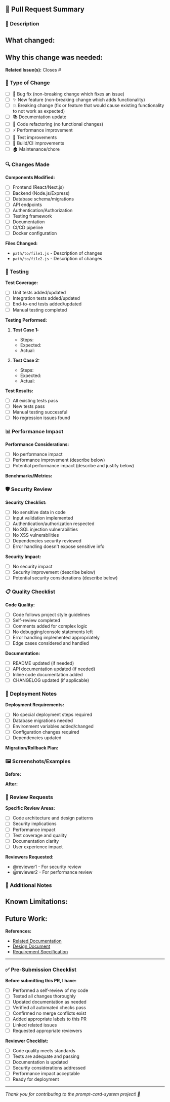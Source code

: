 ## 📝 Pull Request Summary

### 🎯 Description
<!-- Provide a clear and concise description of what this PR does -->

**What changed:**
- 

**Why this change was needed:**
- 

**Related Issue(s):**
Closes #

### 🧪 Type of Change
<!-- Mark the type of change this PR represents -->

- [ ] 🐛 Bug fix (non-breaking change which fixes an issue)
- [ ] ✨ New feature (non-breaking change which adds functionality)
- [ ] 💥 Breaking change (fix or feature that would cause existing functionality to not work as expected)
- [ ] 📚 Documentation update
- [ ] 🎨 Code refactoring (no functional changes)
- [ ] ⚡ Performance improvement
- [ ] 🧪 Test improvements
- [ ] 🔧 Build/CI improvements
- [ ] 🏠 Maintenance/chore

### 🔍 Changes Made
<!-- Describe the specific changes made in this PR -->

**Components Modified:**
- [ ] Frontend (React/Next.js)
- [ ] Backend (Node.js/Express)
- [ ] Database schema/migrations
- [ ] API endpoints
- [ ] Authentication/Authorization
- [ ] Testing framework
- [ ] Documentation
- [ ] CI/CD pipeline
- [ ] Docker configuration

**Files Changed:**
<!-- List the main files that were modified -->
- `path/to/file1.js` - Description of changes
- `path/to/file2.js` - Description of changes

### 🧪 Testing

**Test Coverage:**
- [ ] Unit tests added/updated
- [ ] Integration tests added/updated
- [ ] End-to-end tests added/updated
- [ ] Manual testing completed

**Testing Performed:**
<!-- Describe the testing you performed to verify your changes -->

1. **Test Case 1:**
   - Steps: 
   - Expected: 
   - Actual: 

2. **Test Case 2:**
   - Steps: 
   - Expected: 
   - Actual: 

**Test Results:**
- [ ] All existing tests pass
- [ ] New tests pass
- [ ] Manual testing successful
- [ ] No regression issues found

### 📊 Performance Impact

**Performance Considerations:**
- [ ] No performance impact
- [ ] Performance improvement (describe below)
- [ ] Potential performance impact (describe and justify below)

**Benchmarks/Metrics:**
<!-- Include any performance measurements if applicable -->

### 🛡️ Security Review

**Security Checklist:**
- [ ] No sensitive data in code
- [ ] Input validation implemented
- [ ] Authentication/authorization respected
- [ ] No SQL injection vulnerabilities
- [ ] No XSS vulnerabilities
- [ ] Dependencies security reviewed
- [ ] Error handling doesn't expose sensitive info

**Security Impact:**
- [ ] No security impact
- [ ] Security improvement (describe below)
- [ ] Potential security considerations (describe below)

### 📋 Quality Checklist

**Code Quality:**
- [ ] Code follows project style guidelines
- [ ] Self-review completed
- [ ] Comments added for complex logic
- [ ] No debugging/console statements left
- [ ] Error handling implemented appropriately
- [ ] Edge cases considered and handled

**Documentation:**
- [ ] README updated (if needed)
- [ ] API documentation updated (if needed)
- [ ] Inline code documentation added
- [ ] CHANGELOG updated (if applicable)

### 🔄 Deployment Notes

**Deployment Requirements:**
- [ ] No special deployment steps required
- [ ] Database migrations needed
- [ ] Environment variables added/changed
- [ ] Configuration changes required
- [ ] Dependencies updated

**Migration/Rollback Plan:**
<!-- Describe any special deployment considerations -->

### 🖼️ Screenshots/Examples

**Before:**
<!-- Add screenshots or examples of the before state -->

**After:**
<!-- Add screenshots or examples of the after state -->

### 👥 Review Requests

**Specific Review Areas:**
<!-- Tag specific areas you'd like reviewers to focus on -->
- [ ] Code architecture and design patterns
- [ ] Security implications
- [ ] Performance impact
- [ ] Test coverage and quality
- [ ] Documentation clarity
- [ ] User experience impact

**Reviewers Requested:**
<!-- @mention specific team members if needed -->
- @reviewer1 - For security review
- @reviewer2 - For performance review

### 📝 Additional Notes

<!-- Any additional information that reviewers should know -->

**Known Limitations:**
- 

**Future Work:**
- 

**References:**
- [Related Documentation](link)
- [Design Document](link)
- [Requirement Specification](link)

---

### ✅ Pre-Submission Checklist

**Before submitting this PR, I have:**
- [ ] Performed a self-review of my code
- [ ] Tested all changes thoroughly
- [ ] Updated documentation as needed  
- [ ] Verified all automated checks pass
- [ ] Confirmed no merge conflicts exist
- [ ] Added appropriate labels to this PR
- [ ] Linked related issues
- [ ] Requested appropriate reviewers

**Reviewer Checklist:**
- [ ] Code quality meets standards
- [ ] Tests are adequate and passing
- [ ] Documentation is updated
- [ ] Security considerations addressed
- [ ] Performance impact acceptable
- [ ] Ready for deployment

---

*Thank you for contributing to the prompt-card-system project! 🚀*
